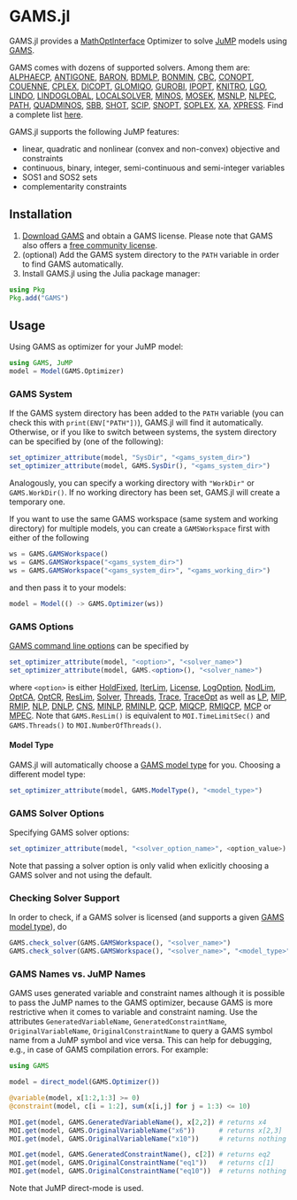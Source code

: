 
# GAMS.jl

GAMS.jl provides a
[MathOptInterface](https://github.com/JuliaOpt/MathOptInterface.jl) Optimizer to
solve [JuMP](https://github.com/JuliaOpt/JuMP.jl) models using
[GAMS](https://www.gams.com/).

GAMS comes with dozens of supported solvers. Among them are:
[ALPHAECP](https://www.gams.com/latest/docs/S_ALPHAECP.html),
[ANTIGONE](https://www.gams.com/latest/docs/S_ANTIGONE.html),
[BARON](https://www.gams.com/latest/docs/S_BARON.html),
[BDMLP](https://www.gams.com/latest/docs/S_BDMLP.html),
[BONMIN](https://www.gams.com/latest/docs/S_BONMIN.html),
[CBC](https://www.gams.com/latest/docs/S_CBC.html),
[CONOPT](https://www.gams.com/latest/docs/S_CONOPT.html),
[COUENNE](https://www.gams.com/latest/docs/S_COUENNE.html),
[CPLEX](https://www.gams.com/latest/docs/S_CPLEX.html),
[DICOPT](https://www.gams.com/latest/docs/S_DICOPT.html),
[GLOMIQO](https://www.gams.com/latest/docs/S_GLOMIQO.html),
[GUROBI](https://www.gams.com/latest/docs/S_GUROBI.html),
[IPOPT](https://www.gams.com/latest/docs/S_IPOPT.html),
[KNITRO](https://www.gams.com/latest/docs/S_KNITRO.html),
[LGO](https://www.gams.com/latest/docs/S_LGO.html),
[LINDO](https://www.gams.com/latest/docs/S_LINDO.html),
[LINDOGLOBAL](https://www.gams.com/latest/docs/S_LINDO.html),
[LOCALSOLVER](https://www.gams.com/latest/docs/S_LOCALSOLVER.html),
[MINOS](https://www.gams.com/latest/docs/S_MINOS.html),
[MOSEK](https://www.gams.com/latest/docs/S_MOSEK.html),
[MSNLP](https://www.gams.com/latest/docs/S_MSNLP.html),
[NLPEC](https://www.gams.com/latest/docs/S_NLPEC.html),
[PATH](https://www.gams.com/latest/docs/S_PATH.html),
[QUADMINOS](https://www.gams.com/latest/docs/S_MINOS.html),
[SBB](https://www.gams.com/latest/docs/S_SBB.html),
[SHOT](https://www.gams.com/latest/docs/S_SHOT.html),
[SCIP](https://www.gams.com/latest/docs/S_SCIP.html),
[SNOPT](https://www.gams.com/latest/docs/S_SNOPT.html),
[SOPLEX](https://www.gams.com/latest/docs/S_SOPLEX.html),
[XA](https://www.gams.com/latest/docs/S_XA.html),
[XPRESS](https://www.gams.com/latest/docs/S_XPRESS.html).
Find a complete list [here](https://www.gams.com/latest/docs/S_MAIN.html).

GAMS.jl supports the following JuMP features:
- linear, quadratic and nonlinear (convex and non-convex) objective and constraints
- continuous, binary, integer, semi-continuous and semi-integer variables
- SOS1 and SOS2 sets
- complementarity constraints


## Installation

1. [Download GAMS](https://www.gams.com/download/) and obtain a
GAMS license. Please note that GAMS also offers a [free community
license](https://www.gams.com/latest/docs/UG_License.html#GAMS_Community_Licenses).
2. (optional) Add the GAMS system directory to the `PATH` variable in order to
find GAMS automatically.
3. Install GAMS.jl using the Julia package manager:
```julia
using Pkg
Pkg.add("GAMS")
```

## Usage

Using GAMS as optimizer for your JuMP model:
```julia
using GAMS, JuMP
model = Model(GAMS.Optimizer)
```

### GAMS System

If the GAMS system directory has been added to the `PATH` variable (you can
check this with `print(ENV["PATH"])`), GAMS.jl will find it automatically.
Otherwise, or if you like to switch between systems, the system directory can be
specified by (one of the following):
```julia
set_optimizer_attribute(model, "SysDir", "<gams_system_dir>")
set_optimizer_attribute(model, GAMS.SysDir(), "<gams_system_dir>")
```
Analogously, you can specify a working directory with `"WorkDir"` or
`GAMS.WorkDir()`. If no working directory has been set, GAMS.jl will create a
temporary one.

If you want to use the same GAMS workspace (same system and working directory)
for multiple models, you can create a `GAMSWorkspace` first with either of the
following
```julia
ws = GAMS.GAMSWorkspace()
ws = GAMS.GAMSWorkspace("<gams_system_dir>")
ws = GAMS.GAMSWorkspace("<gams_system_dir>", "<gams_working_dir>")
```
and then pass it to your models:
```julia
model = Model(() -> GAMS.Optimizer(ws))
```

### GAMS Options

[GAMS command line options](https://www.gams.com/latest/docs/UG_GamsCall.html#UG_GamsCall_ListOfCommandLineParameters) can be specified by
```julia
set_optimizer_attribute(model, "<option>", "<solver_name>")
set_optimizer_attribute(model, GAMS.<option>(), "<solver_name>")
```
where `<option>` is either
[HoldFixed](https://www.gams.com/latest/docs/UG_GamsCall.html#GAMSAOholdfixed),
[IterLim](https://www.gams.com/latest/docs/UG_GamsCall.html#GAMSAOiterlim),
[License](https://www.gams.com/latest/docs/UG_GamsCall.html#GAMSAOlicense),
[LogOption](https://www.gams.com/latest/docs/UG_GamsCall.html#GAMSAOlogoption),
[NodLim](https://www.gams.com/latest/docs/UG_GamsCall.html#GAMSAOnodlim),
[OptCA](https://www.gams.com/latest/docs/UG_GamsCall.html#GAMSAOoptca),
[OptCR](https://www.gams.com/latest/docs/UG_GamsCall.html#GAMSAOoptcr),
[ResLim](https://www.gams.com/latest/docs/UG_GamsCall.html#GAMSAOreslim),
[Solver](https://www.gams.com/latest/docs/UG_GamsCall.html#GAMSAOsolver),
[Threads](https://www.gams.com/latest/docs/UG_GamsCall.html#GAMSAOthreads),
[Trace](https://www.gams.com/latest/docs/UG_GamsCall.html#GAMSAOtrace),
[TraceOpt](https://www.gams.com/latest/docs/UG_GamsCall.html#GAMSAOtraceopt) as well as
[LP](https://www.gams.com/latest/docs/UG_GamsCall.html#GAMSAOlp),
[MIP](https://www.gams.com/latest/docs/UG_GamsCall.html#GAMSAOmip),
[RMIP](https://www.gams.com/latest/docs/UG_GamsCall.html#GAMSAOrmip),
[NLP](https://www.gams.com/latest/docs/UG_GamsCall.html#GAMSAOnlp),
[DNLP](https://www.gams.com/latest/docs/UG_GamsCall.html#GAMSAOdnlp),
[CNS](https://www.gams.com/latest/docs/UG_GamsCall.html#GAMSAOcns),
[MINLP](https://www.gams.com/latest/docs/UG_GamsCall.html#GAMSAOminlp),
[RMINLP](https://www.gams.com/latest/docs/UG_GamsCall.html#GAMSAOrminlp),
[QCP](https://www.gams.com/latest/docs/UG_GamsCall.html#GAMSAOqcp),
[MIQCP](https://www.gams.com/latest/docs/UG_GamsCall.html#GAMSAOmiqcp),
[RMIQCP](https://www.gams.com/latest/docs/UG_GamsCall.html#GAMSAOrmiqcp),
[MCP](https://www.gams.com/latest/docs/UG_GamsCall.html#GAMSAOmcp) or
[MPEC](https://www.gams.com/latest/docs/UG_GamsCall.html#GAMSAOmpec).
Note that `GAMS.ResLim()` is equivalent to `MOI.TimeLimitSec()` and
`GAMS.Threads()` to `MOI.NumberOfThreads()`.

#### Model Type

GAMS.jl will automatically choose a [GAMS model
type](https://www.gams.com/latest/docs/UG_ModelSolve.html#UG_ModelSolve_ModelClassificationOfModels)
for you. Choosing a different model type:
```julia
set_optimizer_attribute(model, GAMS.ModelType(), "<model_type>")
```

### GAMS Solver Options

Specifying GAMS solver options:
```julia
set_optimizer_attribute(model, "<solver_option_name>", <option_value>)
```
Note that passing a solver option is only valid when exlicitly choosing a GAMS
solver and not using the default.

### Checking Solver Support

In order to check, if a GAMS solver is licensed (and supports a given [GAMS
model
type](https://www.gams.com/latest/docs/UG_ModelSolve.html#UG_ModelSolve_ModelClassificationOfModels)),
do
```julia
GAMS.check_solver(GAMS.GAMSWorkspace(), "<solver_name>")
GAMS.check_solver(GAMS.GAMSWorkspace(), "<solver_name>", "<model_type>")
```

### GAMS Names vs. JuMP Names

GAMS uses generated variable and constraint names although it is possible to
pass the JuMP names to the GAMS optimizer, because GAMS is more restrictive
when it comes to variable and constraint naming. Use the attributes
`GeneratedVariableName`, `GeneratedConstraintName`, `OriginalVariableName`,
`OriginalConstraintName` to query a GAMS symbol name from a JuMP symbol and vice
versa. This can help for debugging, e.g., in case of GAMS compilation errors.
For example:
```julia
using GAMS

model = direct_model(GAMS.Optimizer())

@variable(model, x[1:2,1:3] >= 0)
@constraint(model, c[i = 1:2], sum(x[i,j] for j = 1:3) <= 10)

MOI.get(model, GAMS.GeneratedVariableName(), x[2,2]) # returns x4
MOI.get(model, GAMS.OriginalVariableName("x6"))      # returns x[2,3]
MOI.get(model, GAMS.OriginalVariableName("x10"))     # returns nothing

MOI.get(model, GAMS.GeneratedConstraintName(), c[2]) # returns eq2
MOI.get(model, GAMS.OriginalConstraintName("eq1"))   # returns c[1]
MOI.get(model, GAMS.OriginalConstraintName("eq10"))  # returns nothing
```
Note that JuMP direct-mode is used.

